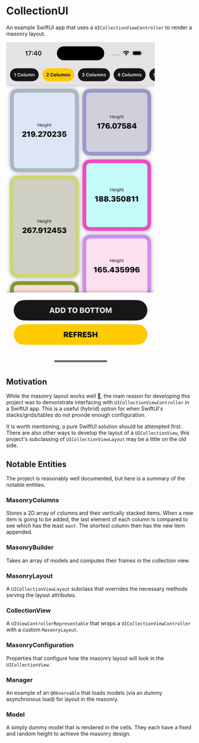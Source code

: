 # CollectionUI

An example SwiftUI app that uses a `UICollectionViewController` to render a masonry layout.

<img src="Docs/Masonry.gif" width="400"/>

## Motivation

While the masonry layout works well 🙌, the main reason for developing this project was to demonstrate interfacing with `UICollectionViewController` in a SwiftUI app. This is a useful (hybrid) option for when SwiftUI's stacks/grids/tables do not provide enough configuration.

It is worth mentioning, a pure SwiftUI solution should be attempted first. There are also other ways to develop the layout of a `UICollectionView`, this project's subclassing of `UICollectionViewLayout` may be a little on the old side.

## Notable Entities

The project is reasonably well documented, but here is a summary of the notable entities.

### MasonryColumns

Stores a 2D array of columns and their vertically stacked items. When a new item is going to be added, the last element of each column is compared to see which has the least `maxY`. The shortest column then has the new item appended.

###  MasonryBuilder

Takes an array of models and computes their frames in the collection view.

### MasonryLayout

A `UICollectionViewLayout` subclass that overrides the necessary methods serving the layout attributes.

### CollectionView

A `UIViewControllerRepresentable` that wraps a `UICollectionViewController` with a custom `MasonryLayout`.

### MasonryConfiguration

Properties that configure how the masonry layout will look in the `UICollectionView`.

### Manager

An example of an `@Observable` that loads models (via an dummy asynchronous load) for layout in the masonry.

### Model

A simply dummy model that is rendered in the cells. They each have a fixed and random height to achieve the masonry design.